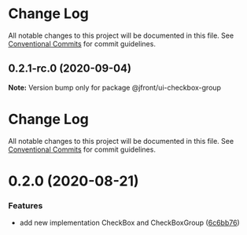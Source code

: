 # Change Log

All notable changes to this project will be documented in this file.
See [Conventional Commits](https://conventionalcommits.org) for commit guidelines.

## 0.2.1-rc.0 (2020-09-04)

**Note:** Version bump only for package @jfront/ui-checkbox-group





# Change Log

All notable changes to this project will be documented in this file. See
[Conventional Commits](https://conventionalcommits.org) for commit guidelines.

# 0.2.0 (2020-08-21)

### Features

- add new implementation CheckBox and CheckBoxGroup
  ([6c6bb76](https://github.com/Jepria/jfront-ui/commit/6c6bb76f9243c445b06a6a7ca330f167c7f79486))
